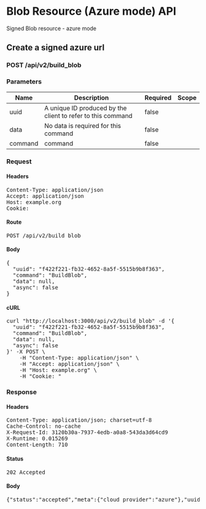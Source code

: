 # Blob Resource (Azure mode) API

Signed Blob resource - azure mode

## Create a signed azure url

### POST /api/v2/build_blob

### Parameters

| Name | Description | Required | Scope |
|------|-------------|----------|-------|
| uuid | A unique ID produced by the client to refer to this command | false |  |
| data | No data is required for this command | false |  |
| command |  command | false |  |

### Request

#### Headers

<pre>Content-Type: application/json
Accept: application/json
Host: example.org
Cookie: </pre>

#### Route

<pre>POST /api/v2/build_blob</pre>

#### Body

<pre>{
  "uuid": "f422f221-fb32-4652-8a5f-5515b9b8f363",
  "command": "BuildBlob",
  "data": null,
  "async": false
}</pre>

#### cURL

<pre class="request">curl &quot;http://localhost:3000/api/v2/build_blob&quot; -d &#39;{
  &quot;uuid&quot;: &quot;f422f221-fb32-4652-8a5f-5515b9b8f363&quot;,
  &quot;command&quot;: &quot;BuildBlob&quot;,
  &quot;data&quot;: null,
  &quot;async&quot;: false
}&#39; -X POST \
	-H &quot;Content-Type: application/json&quot; \
	-H &quot;Accept: application/json&quot; \
	-H &quot;Host: example.org&quot; \
	-H &quot;Cookie: &quot;</pre>

### Response

#### Headers

<pre>Content-Type: application/json; charset=utf-8
Cache-Control: no-cache
X-Request-Id: 3120b30a-7937-4edb-a0a8-543da3d64cd9
X-Runtime: 0.015269
Content-Length: 710</pre>

#### Status

<pre>202 Accepted</pre>

#### Body

<pre>{"status":"accepted","meta":{"cloud_provider":"azure"},"uuid":"f422f221-fb32-4652-8a5f-5515b9b8f363","data":{"fields":{"key":"direct_uploads/89d75096-cd90-476d-997e-aec2bbc6194c","permissions":"rw","version":"2016-05-31","expiry":"2019-02-20T18:45:22Z","resource":"b","signature":"64eLeSf8EPTYTVoN5tieDLJrEoS4kbdp9Jg1DC5M02w="},"url":"http://localhost:10000/devstoreaccount1/et-api-direct-container/direct_uploads/89d75096-cd90-476d-997e-aec2bbc6194c?sp=rw\u0026sv=2016-05-31\u0026se=2019-02-20T18%3A45%3A22Z\u0026sr=b\u0026sig=64eLeSf8EPTYTVoN5tieDLJrEoS4kbdp9Jg1DC5M02w%3D","unsigned_url":"http://localhost:10000/devstoreaccount1/et-api-direct-container/direct_uploads/89d75096-cd90-476d-997e-aec2bbc6194c"}}</pre>
